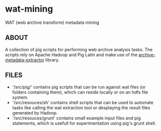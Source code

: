 wat-mining
==========

WAT (web archive transform) metadata mining

## ABOUT 
A collection of pig scripts for performing web archive analysis tasks. The scripts rely on Apache Hadoop and Pig Latin and make use of the [archive-metadata-extractor](https://webarchive.jira.com/wiki/display/Iresearch/archive-metadata-extractor.jar) library.

## FILES
* '/src/pig/' contains pig scripts that can be run against wat files (or folders containing them), which can reside locally or on an hdfs file system.   
* '/src/resouces/sh' contains shell scripts that can be used to automate tasks like calling the wat extraction tool or desplaying the result files generated by Hadoop.
* '/src/resouces/grunt' contains small example input files and pig statements, which is usefull for experimentation using pig's grunt shell.   
   